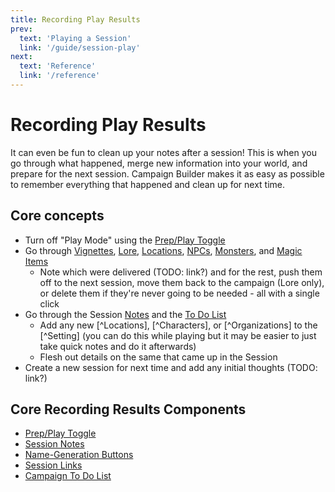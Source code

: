 ```yaml
---
title: Recording Play Results
prev: 
  text: 'Playing a Session'
  link: '/guide/session-play'
next: 
  text: 'Reference'
  link: '/reference'
---
```


# Recording Play Results
It can even be fun to clean up your notes after a session!  This is when you go through what happened, merge new information into your world, and prepare for the next session.  Campaign Builder makes it as easy as possible to remember everything that happened and clean up for next time.

## Core concepts
* Turn off "Play Mode" using the [Prep/Play Toggle](/reference/navigation/prep-play)
* Go through [Vignettes](/reference/playing/content/session/vignettes), [Lore](/reference/playing/content/session/lore), [Locations](/reference/playing/content/session/locations), [NPCs](/reference/playing/content/session/npcs), [Monsters](/reference/playing/content/session/monsters), and [Magic Items](/reference/playing/content/session/magic-items)
   * Note which were delivered (TODO: link?) and for the rest, push them off to the next session, move them back to the campaign (Lore only), or delete them if they're never going to be needed - all with a single click
* Go through the Session [Notes](/reference/playing/content/session/notes) and the [To Do List](/reference/playing/content/campaign/todos)
   * Add any new [^Locations], [^Characters], or [^Organizations] to the [^Setting] (you can do this while playing but it may be easier to just take quick notes and do it afterwards)
   * Flesh out details on the same that came up in the Session
* Create a new session for next time and add any initial thoughts (TODO: link?)

## Core Recording Results Components
* [Prep/Play Toggle](/reference/navigation/prep-play)
* [Session Notes](/reference/playing/content/session/notes)
* [Name-Generation Buttons](/reference/navigation/name-generation)
* [Session Links](/reference/navigation/session-links)
* [Campaign To Do List](/reference/playing/content/campaign/todos)

